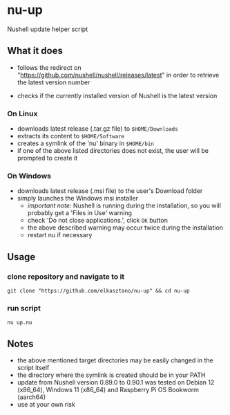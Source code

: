 # nu-up

Nushell update helper script

## What it does

* follows the redirect on "https://github.com/nushell/nushell/releases/latest" in order to retrieve the latest version number

* checks if the currently installed version of Nushell is the latest version

### On Linux

* downloads latest release (.tar.gz file) to `$HOME/Downloads`
* extracts its content to `$HOME/Software`
* creates a symlink of the 'nu' binary in `$HOME/bin`
* if one of the above listed directories does not exist, the user will be prompted to create it

### On Windows

* downloads latest release (.msi file) to the user's Download folder
* simply launches the Windows msi installer
    * _important note:_ Nushell is running during the installation, so you will probably get a 'Files in Use' warning
    * check 'Do not close applications.', click `OK` button
    * the above described warning may occur twice during the installation
    * restart nu if necessary

## Usage

### clone repository and navigate to it

`git clone "https://github.com/elkasztano/nu-up" && cd nu-up`

### run script

`nu up.nu`

## Notes

* the above mentioned target directories may be easily changed in the script itself
* the directory where the symlink is created should be in your PATH
* update from Nushell version 0.89.0 to 0.90.1 was tested on Debian 12 (x86_64), Windows 11 (x86_64) and Raspberry Pi OS Bookworm (aarch64)
* use at your own risk
